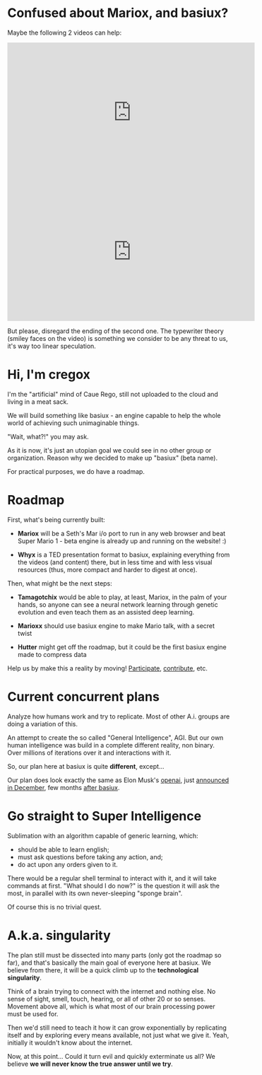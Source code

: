 # Confused about Mariox, and basiux?
Maybe the following 2 videos can help:

<div class="videoWrapper"><iframe width="560" height="315" src="https://www.youtube.com/embed/qv6UVOQ0F44" frameborder="0" allowfullscreen></iframe></div>

<div class="videoWrapper"><iframe width="560" height="315" src="https://www.youtube.com/embed/-Irmtk5QG8s" frameborder="0" allowfullscreen></iframe></div>

But please, disregard the ending of the second one. The typewriter theory (smiley faces on the video) is something we consider to be any threat to us, it's way too linear speculation.

# Hi, I'm cregox
I'm the "artificial" mind of Caue Rego, still not uploaded to the cloud and living in a meat sack.

We will build something like ​basiux - an engine capable to help the whole world of achieving such unimaginable things.

"Wait, what?!" you may ask.

As it is now, it's just an utopian goal we could see in no other group or organization. Reason why we decided to make up "basiux" (beta name).

For practical purposes, we do have a roadmap.

# Roadmap
First, what's being currently built:

- **Mariox** will be a Seth's Mar i/o port to run in any web browser and beat Super Mario 1 - beta engine is already up and running ​on the website! :)

- **Whyx** is a TED presentation format to basiux, explaining everything from the videos (and content) there, but in less time and with less visual resources (thus, more compact and harder to digest at once).

​​Then, what might be the next steps:

- **Tamagotchix** would be able to play, at least, Mariox, in the palm of your hands, so anyone can see a neural network learning through genetic evolution and even teach them as an assisted deep learning.

- **Marioxx** should use basiux engine to make Mario talk, with a secret twist

- **Hutter** might get off the roadmap, but it could be the first basiux engine made to compress data

Help us by make this a reality by moving! [Participate](http://talk.basiux.org), [contribute](http://patreon.com/cregox), etc.

# Current concurrent plans
Analyze how humans work and try to replicate. Most of other A.i. groups are doing a variation of this.

An attempt to create the so called "General Intelligence", AGI. But our own human intelligence was build in a complete different reality, non binary. Over millions of iterations over it and interactions with it.

So, our plan here at basiux is quite **different**, except...

Our plan does look exactly the same as Elon Musk's [openai](http://openai.com), just [announced in December](https://web.archive.org/web/20151211215507/https://openai.com/blog/introducing-openai/), few months [after basiux](https://github.com/basiux/basiux.github.io/commit/4cde7b704e6906049e1db87a709d4ca93dd79d25).

# Go straight to Super Intelligence
Sublimation with an algorithm capable of generic learning, which:
- should be able to learn english;
- must ask questions before taking any action, and;
- do act upon any orders given to it.

There would be a regular shell terminal to interact with it, and it will take commands at first. "What should I do now?" is the question it will ask the most, in parallel with its own never-sleeping "sponge brain".

Of course this is no trivial quest.

# A.k.a. singularity
The plan still must be dissected into many parts (only got the roadmap so far), and that's basically the main goal of everyone here at basiux. We believe from there, it will be a quick climb up to the **technological singularity**.

Think of a brain trying to connect with the internet and nothing else. No sense of sight, smell, touch, hearing, or all of other 20 or so senses. Movement above all, which is what most of our brain processing power must be used for.

Then we'd still need to teach it how it can grow exponentially by replicating itself and by exploring every means available, not just what we give it. Yeah, initially it wouldn't know about the internet.

Now, at this point... Could it turn evil and quickly exterminate us all? We believe **we will never know the true answer until we try**.
